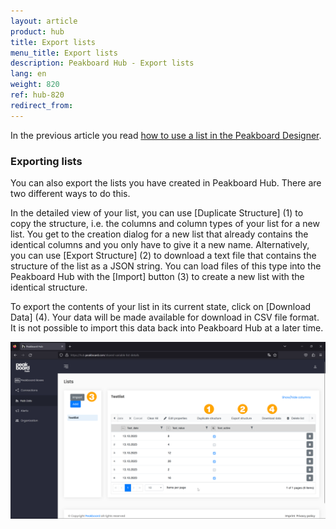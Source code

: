 ```yaml
---
layout: article
product: hub
title: Export lists
menu_title: Export lists
description: Peakboard Hub - Export lists
lang: en
weight: 820
ref: hub-820
redirect_from:
---
```


In the previous article you read [how to use a list in the Peakboard Designer](/hub/en-hub_use-list.html).

### Exporting lists

You can also export the lists you have created in Peakboard Hub. There are two different ways to do this.

In the detailed view of your list, you can use [Duplicate Structure] (1) to copy the structure, i.e. the columns and column types of your list for a new list. You get to the creation dialog for a new list that already contains the identical columns and you only have to give it a new name.
Alternatively, you can use [Export Structure] (2) to download a text file that contains the structure of the list as a JSON string.
You can load files of this type into the Peakboard Hub with the [Import] button (3) to create a new list with the identical structure.

To export the contents of your list in its current state, click on [Download Data] (4).
Your data will be made available for download in CSV file format.
It is not possible to import this data back into Peakboard Hub at a later time.

![Export lists](/assets/images/hub/en_hub_list-05.png)
